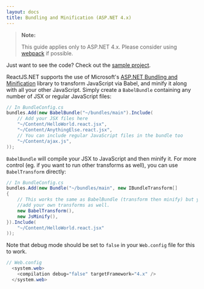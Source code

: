 ```yaml
---
layout: docs
title: Bundling and Minification (ASP.NET 4.x)
---
```


> **Note:**
>
> This guide applies only to ASP.NET 4.x. Please consider using [webpack](/bundling/webpack.html) if possible.

Just want to see the code? Check out the [sample project](https://github.com/reactjs/React.NET/tree/master/src/React.Sample.Mvc4).

ReactJS.NET supports the use of Microsoft's
[ASP.NET Bundling and Minification](http://www.asp.net/mvc/tutorials/mvc-4/bundling-and-minification)
library to transform JavaScript via Babel, and minify it along with all your other
JavaScript. Simply create a `BabelBundle` containing any number of JSX or regular
JavaScript files:

```csharp
// In BundleConfig.cs
bundles.Add(new BabelBundle("~/bundles/main").Include(
	// Add your JSX files here
	"~/Content/HelloWorld.react.jsx",
	"~/Content/AnythingElse.react.jsx",
	// You can include regular JavaScript files in the bundle too
	"~/Content/ajax.js",
));
```

`BabelBundle` will compile your JSX to JavaScript and then minify it. For more
control (eg. if you want to run other transforms as well), you can use
`BabelTransform` directly:

```csharp
// In BundleConfig.cs
bundles.Add(new Bundle("~/bundles/main", new IBundleTransform[]
{
	// This works the same as BabelBundle (transform then minify) but you could
	//add your own transforms as well.
	new BabelTransform(),
	new JsMinify(),
}).Include(
	"~/Content/HelloWorld.react.jsx"
));
```

Note that debug mode should be set to `false` in your `Web.config` file for this to work.

```csharp
// Web.config
  <system.web>
    <compilation debug="false" targetFramework="4.x" />
  </system.web>
```
